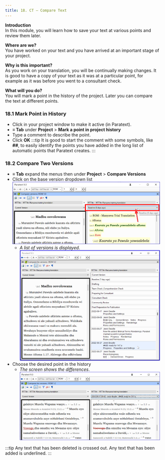 ```yaml
---
title: 18. CT – Compare Text
---
```

**Introduction**  
In this module, you will learn how to save your text at various points and review them later.

**Where are we?**  
You have worked on your text and you have arrived at an important stage of your project.

**Why is this important?**  
As you work on your translation, you will be continually making changes. It is good to have a copy of your text as it was at a particular point, for example as it was before you went to a consultant check. 

**What will you do?**  
You will mark a point in the history of the project. Later you can compare the text at different points.

### 18.1 Mark Point in History
-  Click in your project window to make it active (in Paratext).
-  **≡ Tab** under **Project** \> **Mark a point in project history**
-  Type a comment to describe the point.
-  Click **OK**
:::tip
It is good to start the comment with some symbols, like **\#\#**, to easily identify the points you have added in the long list of automatic points that Paratext creates.
:::
### 18.2 Compare Two Versions
-  **≡ Tab** expand the menus then under **Project** \> **Compare Versions**
-  Click on the base version dropdown list  
    ![](../media/compareVersions.en.png)
   -  *A list of versions is displayed*.
    ![](../media/compareVersChoose.en.png)
-  Choose the desired point in the history  
    - *The screen shows the differences*.
    ![](../media/compareVerChanges.en.png)

:::tip
Any text that has been deleted is crossed out. Any text that has been added is underlined.
:::

